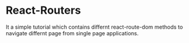 # React-Routers

It a simple tutorial which contains differnt react-route-dom methods to navigate differnt page from single page applications.
